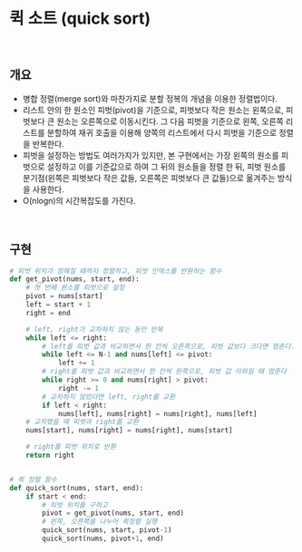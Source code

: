 # 퀵 소트 (quick sort)

<br>

## 개요

- 병합 정렬(merge sort)와 마찬가지로 분할 정복의 개념을 이용한 정렬법이다.
- 리스트 안의 한 원소인 피벗(pivot)을 기준으로, 피벗보다 작은 원소는 왼쪽으로, 피벗보다 큰 원소는 오른쪽으로 이동시킨다. 그 다음 피벗을 기준으로 왼쪽, 오른쪽 리스트를 분할하여 재귀 호출을 이용해 양쪽의 리스트에서 다시 피벗을 기준으로 정렬을 반복한다.
- 피벗을 설정하는 방법도 여러가지가 있지만, 본 구현에서는 가장 왼쪽의 원소를 피벗으로 설정하고 이를 기준값으로 하여 그 뒤의 원소들을 정렬 한 뒤, 피벗 원소를 분기점(왼쪽은 피벗보다 작은 값들, 오른쪽은 피벗보다 큰 값들)으로 옮겨주는 방식을 사용한다.
- O(nlogn)의 시간복잡도를 가진다.

<br>

## 구현

```python
# 피벗 위치가 정해질 때까지 정렬하고, 피벗 인덱스를 반환하는 함수
def get_pivot(nums, start, end):
    # 첫 번째 원소를 피벗으로 설정
    pivot = nums[start]
    left = start + 1
    right = end

    # left, right가 교차하지 않는 동안 반복
    while left <= right:
        # left를 피벗 값과 비교하면서 한 칸씩 오른쪽으로, 피벗 값보다 크다면 멈춘다.
        while left <= N-1 and nums[left] <= pivot:
            left += 1
        # right를 피벗 값과 비교하면서 한 칸씩 왼쪽으로, 피벗 값 이하일 때 멈춘다
        while right >= 0 and nums[right] > pivot:
            right -= 1
        # 교차하지 않았다면 left, right를 교환
        if left < right:
            nums[left], nums[right] = nums[right], nums[left]
    # 교차했을 때 피벗과 right를 교환
    nums[start], nums[right] = nums[right], nums[start]

    # right를 피벗 위치로 반환
    return right


# 퀵 정렬 함수
def quick_sort(nums, start, end):
    if start < end:
        # 피벗 위치를 구하고
        pivot = get_pivot(nums, start, end)
        # 왼쪽, 오른쪽을 나누어 퀵정렬 실행
        quick_sort(nums, start, pivot-1)
        quick_sort(nums, pivot+1, end)
```

